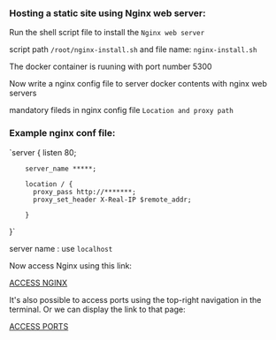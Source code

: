 ### Hosting a static site using Nginx web server:

Run the shell script file to install the `Nginx web server`

script path `/root/nginx-install.sh` and file name: `nginx-install.sh`

The docker container is ruuning with port number 5300

Now write a nginx config file to server docker contents with nginx web servers

mandatory fileds in nginx config file `Location and proxy path`

### Example nginx conf file:

`server {
        listen 80;

        server_name *****;

        location / {
          proxy_pass http://*******;
          proxy_set_header X-Real-IP $remote_addr;

        }

}`

server name : use `localhost`

Now access Nginx using this link:

[ACCESS NGINX]({{TRAFFIC_HOST1_80}})

It's also possible to access ports using the top-right navigation in the terminal.
Or we can display the link to that page:

[ACCESS PORTS]({{TRAFFIC_SELECTOR}})
